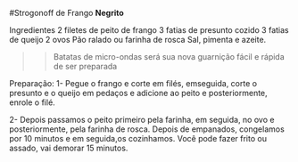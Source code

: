 #Strogonoff de Frango
**Negrito**

Ingredientes
2 filetes de peito de frango
3 fatias de presunto cozido
3 fatias de queijo
2 ovos
Pão ralado ou farinha de rosca
Sal, pimenta e azeite.
>>Batatas de micro-ondas será sua nova guarnição fácil e rápida de ser preparada

Preparação:
1- Pegue o frango e corte em filés, emseguida, corte o presunto e o queijo em pedaços e adicione ao peito e posteriormente, enrole o filé.

2- Depois passamos o peito primeiro pela farinha, em seguida, no ovo e posteriormente, pela farinha de rosca. Depois de empanados, congelamos por 10 minutos e em seguida,os cozinhamos. Você pode fazer frito ou assado, vai demorar 15 minutos.